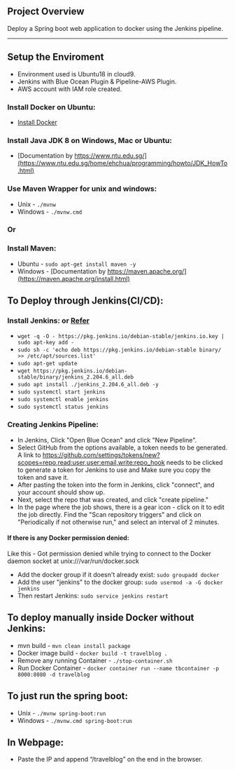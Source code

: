 ## Project Overview

Deploy a Spring boot web application to docker using the Jenkins pipeline. 

---

## Setup the Enviroment

* Environment used is Ubuntu18 in cloud9.
* Jenkins with Blue Ocean Plugin & Pipeline-AWS Plugin.
* AWS account with IAM role created.

### Install Docker on Ubuntu:

* [Install Docker](https://docs.docker.com/engine/install/ubuntu/) 

### Install Java JDK 8 on Windows, Mac or Ubuntu:

* [Documentation by https://www.ntu.edu.sg/](https://www.ntu.edu.sg/home/ehchua/programming/howto/JDK_HowTo.html)

### Use Maven Wrapper for unix and windows:

* Unix - `./mvnw`
* Windows - `./mvnw.cmd`

### Or 

### Install Maven: 

* Ubuntu - `sudo apt-get install maven -y`
* Windows - [Documentation by https://maven.apache.org/](https://maven.apache.org/install.html)

## To Deploy through Jenkins(CI/CD):

### Install Jenkins: or [Refer](https://pkg.jenkins.io/debian-stable/)

* `wget -q -O - https://pkg.jenkins.io/debian-stable/jenkins.io.key | sudo apt-key add -`
* `sudo sh -c 'echo deb https://pkg.jenkins.io/debian-stable binary/ >> /etc/apt/sources.list'`
* `sudo apt-get update`
* `wget https://pkg.jenkins.io/debian-stable/binary/jenkins_2.204.6_all.deb`
* `sudo apt install ./jenkins_2.204.6_all.deb -y`
* `sudo systemctl start jenkins`
* `sudo systemctl enable jenkins`
* `sudo systemctl status jenkins`

### Creating Jenkins Pipeline:

* In Jenkins, Click "Open Blue Ocean" and click "New Pipeline".
* Select GitHub from the options available, a token needs to be generated. A link to https://github.com/settings/tokens/new?scopes=repo,read:user,user:email,write:repo_hook needs to be clicked to generate a token for Jenkins to use and Make sure you copy the token and save it.
* After pasting the token into the form in Jenkins, click "connect", and your account should show up.
* Next, select the repo that was created, and click "create pipeline."
* In the page where the job shows, there is a gear icon - click on it to edit the job directly. Find the "Scan repository triggers" and click on "Periodically if not otherwise run," and select an interval of 2 minutes.

#### If there is any Docker permission denied:
Like this - Got permission denied while trying to connect to the Docker daemon socket at unix:///var/run/docker.sock
* Add the docker group if it doesn't already exist: `sudo groupadd docker`
* Add the user "jenkins" to the docker group: `sudo usermod -a -G docker jenkins`
* Then restart Jenkins: `sudo service jenkins restart`

## To deploy manually inside Docker without Jenkins:

* mvn build - `mvn clean install package`
* Docker image build - `docker build -t travelblog .`
* Remove any running Container - `./stop-container.sh`
* Run Docker Container - `docker container run --name tbcontainer -p 8000:8080 -d travelblog`

## To just run the spring boot:

* Unix - `./mvnw spring-boot:run`
* Windows - `./mvnw.cmd spring-boot:run`

## In Webpage:

* Paste the IP and append “/travelblog” on the end in the browser.
